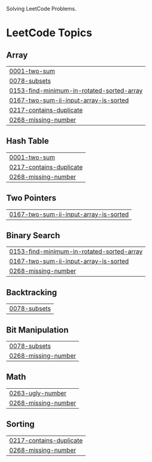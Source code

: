 Solving LeetCode Problems.

<!---LeetCode Topics Start-->
# LeetCode Topics
## Array
|  |
| ------- |
| [0001-two-sum](https://github.com/shinewailu10/leetCode/tree/master/0001-two-sum) |
| [0078-subsets](https://github.com/shinewailu10/leetCode/tree/master/0078-subsets) |
| [0153-find-minimum-in-rotated-sorted-array](https://github.com/shinewailu10/leetCode/tree/master/0153-find-minimum-in-rotated-sorted-array) |
| [0167-two-sum-ii-input-array-is-sorted](https://github.com/shinewailu10/leetCode/tree/master/0167-two-sum-ii-input-array-is-sorted) |
| [0217-contains-duplicate](https://github.com/shinewailu10/leetCode/tree/master/0217-contains-duplicate) |
| [0268-missing-number](https://github.com/shinewailu10/leetCode/tree/master/0268-missing-number) |
## Hash Table
|  |
| ------- |
| [0001-two-sum](https://github.com/shinewailu10/leetCode/tree/master/0001-two-sum) |
| [0217-contains-duplicate](https://github.com/shinewailu10/leetCode/tree/master/0217-contains-duplicate) |
| [0268-missing-number](https://github.com/shinewailu10/leetCode/tree/master/0268-missing-number) |
## Two Pointers
|  |
| ------- |
| [0167-two-sum-ii-input-array-is-sorted](https://github.com/shinewailu10/leetCode/tree/master/0167-two-sum-ii-input-array-is-sorted) |
## Binary Search
|  |
| ------- |
| [0153-find-minimum-in-rotated-sorted-array](https://github.com/shinewailu10/leetCode/tree/master/0153-find-minimum-in-rotated-sorted-array) |
| [0167-two-sum-ii-input-array-is-sorted](https://github.com/shinewailu10/leetCode/tree/master/0167-two-sum-ii-input-array-is-sorted) |
| [0268-missing-number](https://github.com/shinewailu10/leetCode/tree/master/0268-missing-number) |
## Backtracking
|  |
| ------- |
| [0078-subsets](https://github.com/shinewailu10/leetCode/tree/master/0078-subsets) |
## Bit Manipulation
|  |
| ------- |
| [0078-subsets](https://github.com/shinewailu10/leetCode/tree/master/0078-subsets) |
| [0268-missing-number](https://github.com/shinewailu10/leetCode/tree/master/0268-missing-number) |
## Math
|  |
| ------- |
| [0263-ugly-number](https://github.com/shinewailu10/leetCode/tree/master/0263-ugly-number) |
| [0268-missing-number](https://github.com/shinewailu10/leetCode/tree/master/0268-missing-number) |
## Sorting
|  |
| ------- |
| [0217-contains-duplicate](https://github.com/shinewailu10/leetCode/tree/master/0217-contains-duplicate) |
| [0268-missing-number](https://github.com/shinewailu10/leetCode/tree/master/0268-missing-number) |
<!---LeetCode Topics End-->